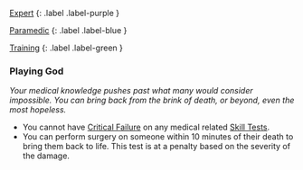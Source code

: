 
[Expert](Game/Progress#Expert)
{: .label .label-purple }

[Paramedic](Game/Paramedic)
{: .label .label-blue }

[Training](Game/Progress#Training)
{: .label .label-green }
### Playing God
*Your medical knowledge pushes past what many would consider impossible. You can bring back from the brink of death, or beyond, even the most hopeless.*
* You cannot have [Critical Failure](Game/Core/Skills#Critical%20Failure) on any medical related [Skill Tests](Game/Core/Terminology#Skill%20Test).
* You can perform surgery on someone within 10 minutes of their death to bring them back to life. This test is at a penalty based on the severity of the damage.

